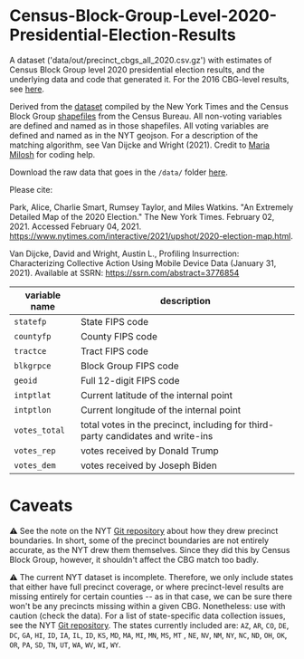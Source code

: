 # Census-Block-Group-Level-2020-Presidential-Election-Results
A dataset ('data/out/precinct_cbgs_all_2020.csv.gz') with estimates of Census Block Group level 2020 presidential election results, and the underlying data and code that generated it. For the 2016 CBG-level results, see [here](https://github.com/Davidvandijcke/Census-Block-Group-Level-2016-Presidential-Election-Results).

Derived from the [dataset](https://github.com/TheUpshot/presidential-precinct-map-2020) compiled by the New York Times and the Census Block Group [shapefiles](https://www2.census.gov/geo/tiger/TIGER2019/BG/) from the Census Bureau. All non-voting variables are defined and named as in those shapefiles. All voting variables are defined and named as in the NYT geojson. For a description of the matching algorithm, see Van Dijcke and Wright (2021). Credit to [Maria Milosh](https://scholar.google.com/citations?user=j7_LsGoAAAAJ&hl=en) for coding help.

Download the raw data that goes in the `/data/` folder [here](https://www.dropbox.com/sh/nyuiwr1mbbprjx4/AABA051-RLh4rTCMzTfrf7Y-a?dl=0).

Please cite: 

Park, Alice, Charlie Smart, Rumsey Taylor, and Miles Watkins. "An Extremely Detailed Map of the 2020 Election." The New York Times. February 02, 2021. Accessed February 04, 2021. https://www.nytimes.com/interactive/2021/upshot/2020-election-map.html.

Van Dijcke, David and Wright, Austin L., Profiling Insurrection: Characterizing Collective Action Using Mobile Device Data (January 31, 2021). Available at SSRN: https://ssrn.com/abstract=3776854


| variable name     | description                                                                     |
|-------------------|--------------------------------------------------------------------             |
| `statefp`         | State FIPS code                                                                 |
| `countyfp`        | County FIPS code                                                                |
| `tractce`         | Tract FIPS code                                                                 |
| `blkgrpce`        | Block Group FIPS code                                                           |
| `geoid`           | Full 12-digit FIPS code                                                         |
| `intptlat`        | Current latitude of the internal point                                          |
| `intptlon`        | Current longitude of the internal point                                         |
| `votes_total`     | total votes in the precinct, including for third-party candidates and write-ins |
| `votes_rep`       | votes received by Donald Trump                                                  |
| `votes_dem`       | votes received by Joseph Biden                                                  |

# Caveats

⚠️ See the note on the NYT [Git repository](https://github.com/TheUpshot/presidential-precinct-map-2020) about how they drew precinct boundaries. In short, some of the precinct boundaries are not entirely accurate, as the NYT drew them themselves. Since they did this by Census Block Group, however, it shouldn't affect the  CBG match too badly.

⚠️ The current NYT dataset is incomplete. Therefore, we only include states that either have full precinct coverage, or where precinct-level results are missing entirely for certain counties -- as in that case, we can be sure there won't be any precincts missing within a given CBG. Nonetheless: use with caution (check the data). For a list of state-specific data collection issues, see the NYT [Git repository](https://github.com/TheUpshot/presidential-precinct-map-2020). 
The states currently included are: 
`AZ`, `AR`, `CO`, `DE`, `DC`, `GA`, `HI`, `ID`, `IA`, `IL`, `ID`, `KS`, `MD`, `MA`, `MI`, `MN`, `MS`, `MT` , `NE`, `NV`, `NM`, `NY`, `NC`, `ND`, `OH`, `OK`, `OR`, `PA`, `SD`, `TN`, `UT`, `WA`, `WV`, `WI`, `WY`.                                      
